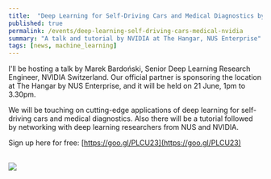```yaml
---
title:  "Deep Learning for Self-Driving Cars and Medical Diagnostics by NVIDIA"
published: true
permalink: /events/deep-learning-self-driving-cars-medical-nvidia
summary: "A talk and tutorial by NVIDIA at The Hangar, NUS Enterprise"
tags: [news, machine_learning]
---
```


I'll be hosting a talk by Marek Bardoński, Senior Deep Learning Research Engineer, NVIDIA Switzerland. Our official partner is sponsoring the location at The Hangar by NUS Enterprise, and it will be held on 21 June, 1pm to 3.30pm.

We will be touching on cutting-edge applications of deep learning for self-driving cars and medical diagnostics. Also there will be a tutorial followed by networking with deep learning researchers from NUS and NVIDIA.

Sign up here for free: [https://goo.gl/PLCU23](https://goo.gl/PLCU23)

<br />![](https://res.cloudinary.com/ritchieng/image/upload/v1495426268/final_poster_nvidia_deep_learning_wizard_V2_vagehd.png)

